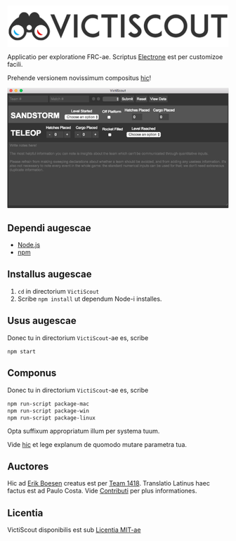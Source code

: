 [<img src="images/header.png" align="center" alt="VictiScout">](https://github.com/frc1418/VictiScout)

Applicatio per exploratione FRC-ae. Scriptus [Electrone](http://electron.atom.io/) est per customizoe facili.

Prehende versionem novissimum compositus [hic](https://github.com/frc1418/VictiScout/releases)!

![Screenshot](images/screenshot.png)

## Dependi augescae
* [Node.js](https://nodejs.org)
* [npm](https://npmjs.com)

## Installus augescae
1. `cd` in directorium `VictiScout`
2. Scribe `npm install` ut dependum Node-i installes.

## Usus augescae
Donec tu in directorium `VictiScout`-ae es, scribe

    npm start

## Componus
Donec tu in directorium `VictiScout`-ae es, scribe

    npm run-script package-mac
    npm run-script package-win
    npm run-script package-linux

Opta suffixum appropriatum illum per systema tuum.

Vide [hic](https://github.com/electron-userland/electron-packager#readme) et lege explanum de quomodo mutare parametra tua.

## Auctores
Hic ad [Erik Boesen](https://github.com/ErikBoesen) creatus est per [Team 1418](https://github.com/frc1418). Translatio Latinus haec factus est ad Paulo Costa. Vide [Contributi](https://github.com/frc1418/VictiScout/graphs/contributors) per plus informationes.

## Licentia
VictiScout disponibilis est sub [Licentia MIT-ae](LICENSE)
